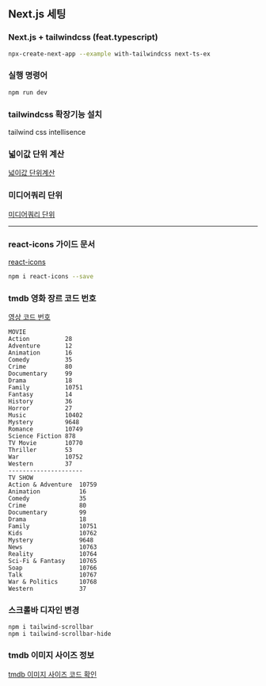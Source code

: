 ## Next.js 세팅

### Next.js + tailwindcss (feat.typescript)

```bash
npx-create-next-app --example with-tailwindcss next-ts-ex
```

### 실행 명령어

```bash
npm run dev
```

### tailwindcss 확장기능 설치

tailwind css intellisence

### 넓이값 단위 계산

[넓이값 단위계산](https://tailwindcss.com/docs/width)

### 미디어쿼리 단위

[미디어쿼리 단위](https://tailwindcss.com/docs/screens)

---

### react-icons 가이드 문서

[react-icons](https://react-icons.github.io/react-icons)

```bash
npm i react-icons --save
```

### tmdb 영화 장르 코드 번호

[영상 코드 번호](https://developers.themoviedb.org/3/genres/get-movie-list)

```
MOVIE
Action          28
Adventure       12
Animation       16
Comedy          35
Crime           80
Documentary     99
Drama           18
Family          10751
Fantasy         14
History         36
Horror          27
Music           10402
Mystery         9648
Romance         10749
Science Fiction 878
TV Movie        10770
Thriller        53
War             10752
Western         37
---------------------
TV SHOW
Action & Adventure  10759
Animation           16
Comedy              35
Crime               80
Documentary         99
Drama               18
Family              10751
Kids                10762
Mystery             9648
News                10763
Reality             10764
Sci-Fi & Fantasy    10765
Soap                10766
Talk                10767
War & Politics      10768
Western             37
```

### 스크롤바 디자인 변경

```
npm i tailwind-scrollbar
npm i tailwind-scrollbar-hide
```

### tmdb 이미지 사이즈 정보

[tmdb 이미지 사이즈 코드 확인](https://www.themoviedb.org/talk/53c11d4ec3a3684cf4006400)
